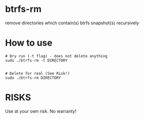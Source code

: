 # btrfs-rm
remove directories which contain(s) btrfs snapshot(s) recursively 

# How to use
    # Dry run (-t flag) - does not delete anything
    sudo ./btrfs-rm -t DIRECTORY


    # Delete for real (See Risk!)
    sudo ./btrfs-rm DIRECTORY


# RISKS
Use at your own risk. No warranty!

